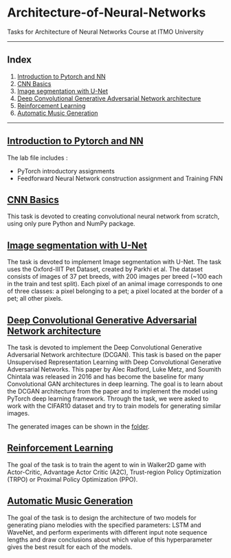 # Architecture-of-Neural-Networks
Tasks for Architecture of Neural Networks Course at ITMO University

----

## Index
1. [Introduction to Pytorch and NN](#introduction_to_pytorch_and_nn)
2. [CNN Basics](#cnn-basics)
3. [Image segmentation with U-Net](#image-segmentation-with-u-net)
4. [Deep Convolutional Generative Adversarial Network architecture](#deep-convolutional-generative-adversarial-network-architecture)
5. [Reinforcement Learning](#reinforcement-learning)
6. [Automatic Music Generation](#automatic-music-generation)
---

## [Introduction to Pytorch and NN](https://github.com/Nemat-Allah-Aloush/Architecture-of-Neural-Networks/blob/main/Labs/ArchNN_2022_autumn_practice1_answers.ipynb)
The lab file includes :
* PyTorch introductory assignments
* Feedforward Neural Network construction assignment and Training FNN
 
## [CNN Basics](https://github.com/Nemat-Allah-Aloush/Architecture-of-Neural-Networks/blob/main/Homeworks/HW1_cnn_basics.ipynb)
This task is devoted to creating convolutional neural network from scratch, using only pure Python and NumPy package. 

## [Image segmentation with U-Net](https://github.com/Nemat-Allah-Aloush/Architecture-of-Neural-Networks/blob/main/Homeworks/HW2_Image_Segmentation_UNet.ipynb)
The task is devoted to implement Image segmentation with U-Net. The task uses the Oxford-IIIT Pet Dataset, created by Parkhi et al. The dataset consists of images of 37 pet breeds, with 200 images per breed (~100 each in the train and test split). Each pixel of an animal image corresponds to one of three classes: a pixel belonging to a pet; a pixel located at the border of a pet; all other pixels.

## [Deep Convolutional Generative Adversarial Network architecture](https://github.com/Nemat-Allah-Aloush/Architecture-of-Neural-Networks/blob/main/Homeworks/HW3_DCGAN.ipynb)
The task is devoted to implement the Deep Convolutional Generative Adversarial Network architecture (DCGAN). This task is based on the paper Unsupervised Representation Learning with Deep Convolutional Generative Adversarial Networks. This paper by Alec Radford, Luke Metz, and Soumith Chintala was released in 2016 and has become the baseline for many Convolutional GAN architectures in deep learning. The goal is to learn about the DCGAN architecture from the paper and to implement the model using PyTorch deep learning framework.
Through the task, we were asked to work with the CIFAR10 dataset and try to train models for generating similar images.

The generated images can be shown in the [folder](https://github.com/Nemat-Allah-Aloush/Architecture-of-Neural-Networks/tree/main/files/Homework_3_DCGAN).

## [Reinforcement Learning](https://github.com/Nemat-Allah-Aloush/Architecture-of-Neural-Networks/blob/main/Homeworks/HW4_RL.ipynb)
The goal of the task is to train the agent to win in Walker2D game with Actor-Critic, Advantage Actor Critic (A2C), Trust-region Policy Optimization (TRPO) or Proximal Policy Optimization (PPO). 

## [Automatic Music Generation](https://github.com/Nemat-Allah-Aloush/Architecture-of-Neural-Networks/blob/main/Homeworks/HW_5_MG.ipynb)
The goal of the task is to design the architecture of two models for generating piano melodies with the specified parameters: LSTM and WaveNet, and perform experiments with different input note sequence lengths and draw conclusions about which value of this hyperparameter gives the best result for each of the models.

